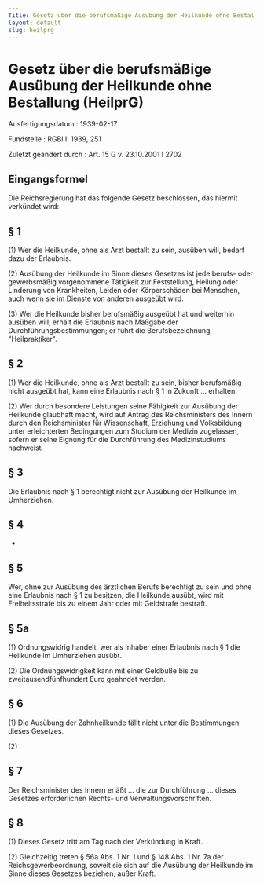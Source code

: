 ```yaml
---
Title: Gesetz über die berufsmäßige Ausübung der Heilkunde ohne Bestallung
layout: default
slug: heilprg
---
```


# Gesetz über die berufsmäßige Ausübung der Heilkunde ohne Bestallung (HeilprG)

Ausfertigungsdatum
:   1939-02-17

Fundstelle
:   RGBl I: 1939, 251

Zuletzt geändert durch
:   Art. 15 G v. 23.10.2001 I 2702


## Eingangsformel

Die Reichsregierung hat das folgende Gesetz beschlossen, das hiermit
verkündet wird:


## § 1

(1) Wer die Heilkunde, ohne als Arzt bestallt zu sein, ausüben will,
bedarf dazu der Erlaubnis.

(2) Ausübung der Heilkunde im Sinne dieses Gesetzes ist jede berufs-
oder gewerbsmäßig vorgenommene Tätigkeit zur Feststellung, Heilung
oder Linderung von Krankheiten, Leiden oder Körperschäden bei
Menschen, auch wenn sie im Dienste von anderen ausgeübt wird.

(3) Wer die Heilkunde bisher berufsmäßig ausgeübt hat und weiterhin
ausüben will, erhält die Erlaubnis nach Maßgabe der
Durchführungsbestimmungen; er führt die Berufsbezeichnung
"Heilpraktiker".


## § 2

(1) Wer die Heilkunde, ohne als Arzt bestallt zu sein, bisher
berufsmäßig nicht ausgeübt hat, kann eine Erlaubnis nach § 1 in
Zukunft ... erhalten.

(2) Wer durch besondere Leistungen seine Fähigkeit zur Ausübung der
Heilkunde glaubhaft macht, wird auf Antrag des
Reichsministers des Innern              durch den
Reichsminister für Wissenschaft, Erziehung und Volksbildung
unter erleichterten Bedingungen zum Studium der Medizin zugelassen,
sofern er seine Eignung für die Durchführung des Medizinstudiums
nachweist.


## § 3

Die Erlaubnis nach § 1 berechtigt nicht zur Ausübung der Heilkunde im
Umherziehen.


## § 4

-


## § 5

Wer, ohne zur Ausübung des ärztlichen Berufs berechtigt zu sein und
ohne eine Erlaubnis nach § 1 zu besitzen, die Heilkunde ausübt, wird
mit Freiheitsstrafe bis zu einem Jahr oder mit Geldstrafe bestraft.


## § 5a

(1) Ordnungswidrig handelt, wer als Inhaber einer Erlaubnis nach § 1
die Heilkunde im Umherziehen ausübt.

(2) Die Ordnungswidrigkeit kann mit einer Geldbuße bis zu
zweitausendfünfhundert Euro geahndet werden.


## § 6

(1) Die Ausübung der Zahnheilkunde fällt nicht unter die Bestimmungen
dieses Gesetzes.

(2)


## § 7

Der
Reichsminister des Innern              erläßt ... die zur Durchführung
... dieses Gesetzes erforderlichen Rechts- und
Verwaltungsvorschriften.


## § 8

(1) Dieses Gesetz tritt am Tag nach der Verkündung in Kraft.

(2) Gleichzeitig treten § 56a Abs. 1 Nr. 1 und § 148 Abs. 1 Nr. 7a der
Reichsgewerbeordnung, soweit sie sich auf die Ausübung der Heilkunde
im Sinne dieses Gesetzes beziehen, außer Kraft.

